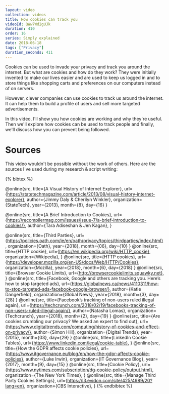 ```yaml
---
layout: video
collection: videos
title: How cookies can track you
videoId: QWw7Wd2gUJk
duration: 410
order: 16
series: Simply explained
date: 2018-06-18
tags: ["Privacy"]
duration_seconds: 411
---
```


Cookies can be used to invade your privacy and track you around the internet. But what are cookies and how do they work? They were initially invented to make our lives easier and are used to keep us logged in and to store things like shopping carts and preferences on our computers instead of on servers.

However, clever companies can use cookies to track us around the internet. It can help them to build a profile of users and sell more targeted advertisements.

In this video, I'll show you how cookies are working and why they're useful. Then we'll explore how cookies can be used to track people and finally, we'll discuss how you can prevent being followed.


# Sources
This video wouldn't be possible without the work of others. Here are the sources I've used during my research & script writing:

{% bibtex %}

@online{src,
    title={A Visual History of Internet Explorer},
    url={https://statetechmagazine.com/article/2013/08/visual-history-internet-explorer},
    author={Jimmy Daly & Cherilyn Winkler},
    organization={StateTech},
    year={2013},
    month={8},
    day={16}
}

@online{src,
    title={A Brief Introduction to Cookies},
    url={https://recompilermag.com/issues/issue-7/a-brief-introduction-to-cookies/},
    author={Tara Adiseshan & Jen Kagan},
}

@online{src,
    title={Third Parties},
    url={https://policies.oath.com/ie/en/oath/privacy/topics/thirdparties/index.html},
    organization={Oath},
    year={2018},
    month={06},
    day={10}
}
@online{src,
    title={HTTP cookie},
    url={https://en.wikipedia.org/wiki/HTTP_cookie},
    organization={Wikipedia},
}
@online{src,
    title={HTTP cookies},
    url={https://developer.mozilla.org/en-US/docs/Web/HTTP/Cookies},
    organization={Mozilla},
    year={2018},
    month={6},
    day={2018}
}
@online{src,
    title={Browser Cookie Limits},
    url={http://browsercookielimits.squawky.net},
}
@online{src,
    title={Facebook, Google and others are tracking you. Here’s how to stop targeted ads},
    url={https://globalnews.ca/news/4110311/how-to-stop-targeted-ads-facebook-google-browser/},
    author={Katie Dangerfield},
    organization={Global News},
    year={2018},
    month={3},
    day={28}
}
@online{src,
    title={Facebook’s tracking of non-users ruled illegal again},
    url={https://techcrunch.com/2018/02/19/facebooks-tracking-of-non-users-ruled-illegal-again/},
    author={Natasha Lomas},
    organization={Techcrunch},
    year={2018},
    month={2},
    day={19}
}
@online{src,
    title={Are cookies crumbling our privacy? We asked an expert to find out},
    url={https://www.digitaltrends.com/computing/history-of-cookies-and-effect-on-privacy/},
    author={Simon Hill},
    organization={Digital Trends},
    year={2015},
    month={03},
    day={29}
}
@online{src,
    title={LinkedIn Cookie Tables},
    url={https://www.linkedin.com/legal/cookie-table},
}
@online{src,
    title={How the GDPR affects cookie policies},
    url={https://www.itgovernance.eu/blog/en/how-the-gdpr-affects-cookie-policies},
    author={Luke Irwin},
    organization={IT Governance Blog},
    year={2017},
    month={9},
    day={15}
}
@online{src,
    title={Cookie Policy},
    url={https://www.nytimes.com/subscription/dg-cookie-policy/output.html},
    organization={The New York Times},
}
@online{src,
    title={Manage Third Party Cookies Settings},
    url={https://l3.evidon.com/site/425/4989/20?lang=en},
    organization={CBS Interactive},
}
{% endbibtex %}






